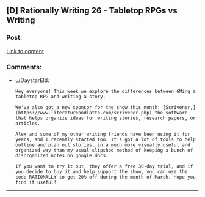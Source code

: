 ## [D] Rationally Writing 26 - Tabletop RPGs vs Writing

### Post:

[Link to content](http://daystareld.com/podcast/rationally-writing-26/)

### Comments:

- u/DaystarEld:
  ```
  Hey everyone! This week we explore the differences between GMing a tabletop RPG and writing a story.

  We've also got a new sponsor for the show this month: [Scrivener,](https://www.literatureandlatte.com/scrivener.php) the software that helps organize ideas for writing stories, research papers, or articles. 

  Alex and some of my other writing friends have been using it for years, and I recently started too. It's got a lot of tools to help outline and plan out stories, in a much more visually useful and organized way than my usual slipshod method of keeping a bunch of disorganized notes on google docs. 

  If you want to try it out, they offer a free 30-day trial, and if you decide to buy it and help support the show, you can use the code RATIONALLY to get 20% off during the month of March. Hope you find it useful!
  ```

---

